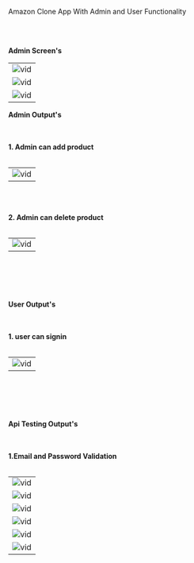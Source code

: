 <p>Amazon Clone App With Admin and User Functionality</p><br><br>




<b color="red">Admin Screen's</b>
<table>
  
  
  <tr>
    <td><img src="https://github.com/suraj-khot-19/img/blob/main/amazon_admin_1.jpg" alt="vid"></td>
  </tr>
  <tr>
    <td><img src="https://github.com/suraj-khot-19/img/blob/main/amazon_admin_2.jpg" alt="vid"></td>
  </tr>
  <tr>
    <td><img src="https://github.com/suraj-khot-19/img/blob/main/amazon_admin_3.jpg" alt="vid"></td>
  </tr>
</table>


<b color="red">Admin Output's</b>
<br><br><br>
<table>
  <tr><b>1. Admin can add product</b></tr>
  <br><br>
  <td><img src="https://github.com/suraj-khot-19/img/blob/main/amazon_add_product.gif" alt="vid"></td>
</table>

<br><br>

<table>
  <tr><b>2. Admin can delete product</b></tr>
  <br><br>
  <td><img src="https://github.com/suraj-khot-19/img/blob/main/amazon_delete_product.gif" alt="vid"></td>
</table>
<br><br>
<br><br>

<b color="red">User Output's</b>
<br><br><br>
<table>
  <tr><b>1. user can signin</b></tr>
  <br><br>
  <td><img src="https://github.com/suraj-khot-19/img/blob/main/amazon_signin.gif" alt="vid"></td>
</table>

<br><br>
<br><br>





<b color="red">Api Testing Output's</b>
<br><br><br>
<table>
  <tr><b>1.Email and Password Validation</b></tr>
  <br><br>
  <tr>
    <td><img src="https://github.com/suraj-khot-19/img/blob/main/amazon1.png" alt="vid"></td>
  </tr>
  <tr>
    <td><img src="https://github.com/suraj-khot-19/img/blob/main/amazon2.png" alt="vid"></td>
  </tr>
  <tr>
    <td><img src="https://github.com/suraj-khot-19/img/blob/main/amazon3.png" alt="vid"></td>
  </tr>
    <td><img src="https://github.com/suraj-khot-19/img/blob/main/amazon5.png" alt="vid"></td>
  </tr>
  <tr>
    <td><img src="https://github.com/suraj-khot-19/img/blob/main/amazon6.png" alt="vid"></td>
  </tr>
  <tr>
    <td><img src="https://github.com/suraj-khot-19/img/blob/main/amazon7.png" alt="vid"></td>
  </tr>
</table>
<br><br>
